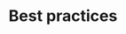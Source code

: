 ---
title: Best practices
lunr: true
nav_sort: 2
nav_groups:
  - primary
nav_category: true
tags:
---